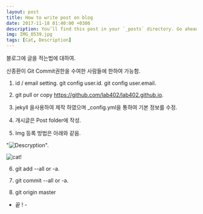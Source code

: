 ```yaml
---
layout: post
title: How to write post on blog
date: 2017-11-18 01:40:00 +0300
description: You’ll find this post in your `_posts` directory. Go ahead and edit it and re-build the site to see your changes. # Add post description (optional)
img: IMG_0539.jpg
tags: [Cat, Description]
---
```


블로그에 글을 적는법에 대하여.

 신종환이 Git Commit권한을 수여한 사람들에 한하여 가능함.

 1) id / email setting.
    git config user.id.
    git config user.email.

 2) git pull or copy https://github.com/lab402/lab402.github.io.

 3) jekyll 을사용하여 제작 하였으며 _config.yml을 통하여 기본 정보를 수정.

 4) 개시글은 Post folder에 작성.

 5) Img 등록 방법은 아래와 같음.

   "![Descryption]({{site.url}}/assets/img/IMG_0545.jpg)".

![cat!]({{site.url}}/assets/img/IMG_0545.jpg)

 6) git add --all or -a.

 7) git commit --all or -a.

 8) git origin master


 - 끝 ! -
